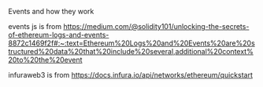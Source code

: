 Events and how they work

events js is from 
https://medium.com/@solidity101/unlocking-the-secrets-of-ethereum-logs-and-events-8872c1469f2f#:~:text=Ethereum%20Logs%20and%20Events%20are%20structured%20data%20that%20include%20several,additional%20context%20to%20the%20event


infuraweb3 is from 
https://docs.infura.io/api/networks/ethereum/quickstart